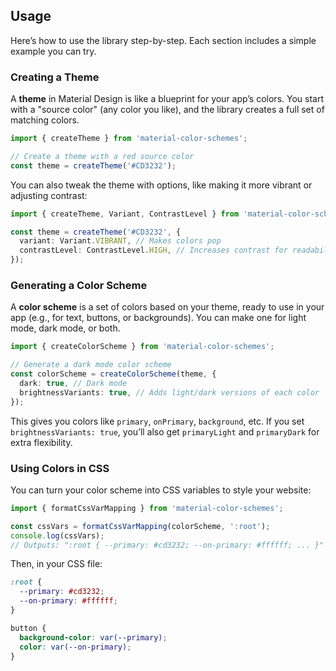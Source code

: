 ## Usage

Here’s how to use the library step-by-step. Each section includes a simple example you can try.

### Creating a Theme

A **theme** in Material Design is like a blueprint for your app’s colors. You start with a "source color" (any color you like), and the library creates a full set of matching colors.

```typescript
import { createTheme } from 'material-color-schemes';

// Create a theme with a red source color
const theme = createTheme('#CD3232');
```

You can also tweak the theme with options, like making it more vibrant or adjusting contrast:

```typescript
import { createTheme, Variant, ContrastLevel } from 'material-color-schemes';

const theme = createTheme('#CD3232', {
  variant: Variant.VIBRANT, // Makes colors pop
  contrastLevel: ContrastLevel.HIGH, // Increases contrast for readability
});
```

### Generating a Color Scheme

A **color scheme** is a set of colors based on your theme, ready to use in your app (e.g., for text, buttons, or backgrounds). You can make one for light mode, dark mode, or both.

```typescript
import { createColorScheme } from 'material-color-schemes';

// Generate a dark mode color scheme
const colorScheme = createColorScheme(theme, {
  dark: true, // Dark mode
  brightnessVariants: true, // Adds light/dark versions of each color
});
```

This gives you colors like `primary`, `onPrimary`, `background`, etc. If you set `brightnessVariants: true`, you’ll also get `primaryLight` and `primaryDark` for extra flexibility.


### Using Colors in CSS

You can turn your color scheme into CSS variables to style your website:

```typescript
import { formatCssVarMapping } from 'material-color-schemes';

const cssVars = formatCssVarMapping(colorScheme, ':root');
console.log(cssVars);
// Outputs: ":root { --primary: #cd3232; --on-primary: #ffffff; ... }"
```

Then, in your CSS file:

```css
:root {
  --primary: #cd3232;
  --on-primary: #ffffff;
}

button {
  background-color: var(--primary);
  color: var(--on-primary);
}
```
